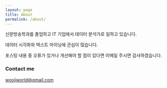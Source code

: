 ```yaml
---
layout: page
title: About
permalink: /about/
---
```


신문방송학과를 졸업하고 IT 기업에서 데이터 분석가로 일하고 있습니다.

데이터 시각화와 텍스트 마이닝에 관심이 많습니다.

포스팅 내용 중 오류가 있거나 개선해야 할 점이 있다면 이메일 주시면 감사하겠습니다.


### Contact me

[woojiworld@gmail.com](mailto:woojiworld@gmail.com)
